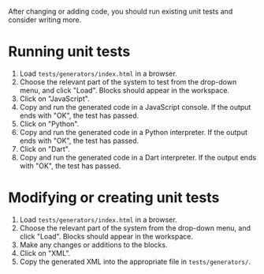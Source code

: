 After changing or adding code, you should run existing unit tests and consider writing more.

# Running unit tests
  1. Load ` tests/generators/index.html ` in a browser.
  1. Choose the relevant part of the system to test from the drop-down menu, and click "Load".  Blocks should appear in the workspace.
  1. Click on "JavaScript".
  1. Copy and run the generated code in a JavaScript console.  If the output ends with "OK", the test has passed.
  1. Click on "Python".
  1. Copy and run the generated code in a Python interpreter.  If the output ends with "OK", the test has passed.
  1. Click on "Dart".
  1. Copy and run the generated code in a Dart interpreter.  If the output ends with "OK", the test has passed.

# Modifying or creating unit tests
  1. Load ` tests/generators/index.html ` in a browser.
  1. Choose the relevant part of the system from the drop-down menu, and click "Load".  Blocks should appear in the workspace.
  1. Make any changes or additions to the blocks.
  1. Click on "XML".
  1. Copy the generated XML into the appropriate file in ` tests/generators/ `.
